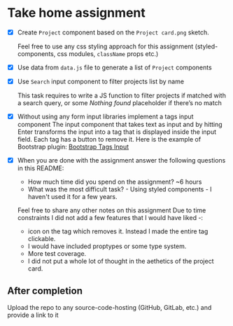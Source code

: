 # Take home assignment

- [x] Create `Project` component based on the `Project card.png` sketch.

  Feel free to use any css styling approach for this assignment (styled-components, css modules, `className` props etc.)

- [x] Use data from `data.js` file to generate a list of `Project` components

- [x] Use `Search` input component to filter projects list by name

  This task requires to write a JS function to filter projects if matched with a search query, or some *Nothing found* placeholder if there’s no match

- [x] Without using any form input libraries implement a tags input component
  The input component that takes text as input and by hitting Enter transforms the input into a tag that is displayed inside the input field. Each tag has a button to remove it.
  Here is the example of Bootstrap plugin: [Bootstrap Tags Input](https://bootstrap-tagsinput.github.io/bootstrap-tagsinput/examples/)

- [x] When you are done with the assignment answer the following questions in this README:
  - How much time did you spend on the assignment? ~6 hours
  - What was the most difficult task? - Using styled components - I haven't used it for a few years.
  
  Feel free to share any other notes on this assignment
  Due to time constraints I did not add a few features that I would have liked -:
   - icon on the tag which removes it. Instead I made the entire tag clickable.
   - I would have included proptypes or some type system.
   - More test coverage.
   - I did not put a whole lot of thought in the aethetics of the project card.


## After completion
Upload the repo to any source-code-hosting (GitHub, GitLab, etc.) and provide a link to it

